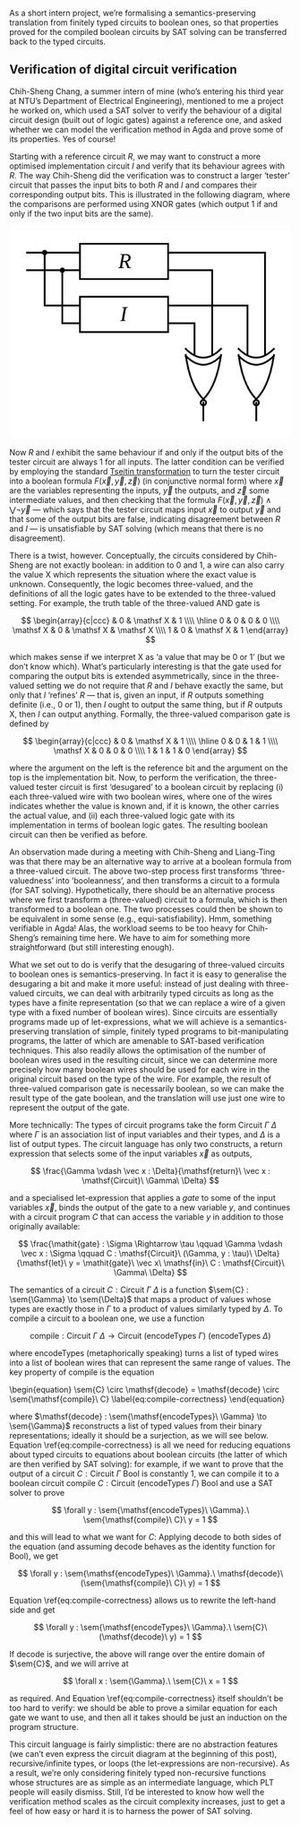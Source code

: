 As a short intern project, we’re formalising a semantics-preserving translation from finitely typed circuits to boolean ones, so that properties proved for the compiled boolean circuits by SAT solving can be transferred back to the typed circuits.

## Verification of digital circuit verification

Chih-Sheng Chang, a summer intern of mine (who’s entering his third year at NTU’s Department of Electrical Engineering), mentioned to me a project he worked on, which used a SAT solver to verify the behaviour of a digital circuit design (built out of logic gates) against a reference one, and asked whether we can model the verification method in Agda and prove some of its properties.
Yes of course!

Starting with a reference circuit $R$, we may want to construct a more optimised implementation circuit $I$ and verify that its behaviour agrees with $R$.
The way Chih-Sheng did the verification was to construct a larger ‘tester’ circuit that passes the input bits to both $R$ and $I$ and compares their corresponding output bits.
This is illustrated in the following diagram, where the comparisons are performed using XNOR gates (which output $1$ if and only if the two input bits are the same).

![The tester circuit](tester.svg)

Now $R$ and $I$ exhibit the same behaviour if and only if the output bits of the tester circuit are always $1$ for all inputs.
The latter condition can be verified by employing the standard [Tseitin transformation](https://en.wikipedia.org/wiki/Tseitin_transformation) to turn the tester circuit into a boolean formula $F(\vec x, \vec y, \vec z)$ (in conjunctive normal form) where $\vec x$ are the variables representing the inputs, $\vec y$ the outputs, and $\vec z$ some intermediate values, and then checking that the formula $F(\vec x, \vec y, \vec z) \wedge \bigvee \neg \vec y$ — which says that the tester circuit maps input $\vec x$ to output $\vec y$ and that some of the output bits are false, indicating disagreement between $R$ and $I$ — is unsatisfiable by SAT solving (which means that there is no disagreement).

There is a twist, however.
Conceptually, the circuits considered by Chih-Sheng are not exactly boolean: in addition to $0$ and $1$, a wire can also carry the value $\mathsf X$ which represents the situation where the exact value is unknown.
Consequently, the logic becomes three-valued, and the definitions of all the logic gates have to be extended to the three-valued setting.
For example, the truth table of the three-valued AND gate is

$$ \begin{array}{c|ccc}
          & 0 & \mathsf X & 1         \\\\ \hline
        0 & 0 &         0 & 0         \\\\
\mathsf X & 0 & \mathsf X & \mathsf X \\\\
        1 & 0 & \mathsf X & 1
\end{array} $$

which makes sense if we interpret $\mathsf X$ as ‘a value that may be 0 or 1’ (but we don’t know which).
What’s particularly interesting is that the gate used for comparing the output bits is extended asymmetrically, since in the three-valued setting we do not require that $R$ and $I$ behave exactly the same, but only that $I$ ‘refines’ $R$ — that is, given an input, if $R$ outputs something definite (i.e., $0$ or $1$), then $I$ ought to output the same thing, but if $R$ outputs $\mathsf X$, then $I$ can output anything.
Formally, the three-valued comparison gate is defined by

$$ \begin{array}{c|ccc}
          & 0 & \mathsf X & 1 \\\\ \hline
        0 & 0 &         1 & 1 \\\\
\mathsf X & 0 &         0 & 0 \\\\
        1 & 1 &         1 & 0
\end{array} $$

where the argument on the left is the reference bit and the argument on the top is the implementation bit.
Now, to perform the verification, the three-valued tester circuit is first ‘desugared’ to a boolean circuit by replacing (i) each three-valued wire with two boolean wires, where one of the wires indicates whether the value is known and, if it is known, the other carries the actual value, and (ii) each three-valued logic gate with its implementation in terms of boolean logic gates.
The resulting boolean circuit can then be verified as before.

An observation made during a meeting with Chih-Sheng and Liang-Ting was that there may be an alternative way to arrive at a boolean formula from a three-valued circuit.
The above two-step process first transforms ‘three-valuedness’ into ‘booleanness’, and then transforms a circuit to a formula (for SAT solving).
Hypothetically, there should be an alternative process where we first transform a (three-valued) circuit to a formula, which is then transformed to a boolean one.
The two processes could then be shown to be equivalent in some sense (e.g., equi-satisfiability).
Hmm, something verifiable in Agda!
Alas, the workload seems to be too heavy for Chih-Sheng’s remaining time here.
We have to aim for something more straightforward (but still interesting enough).

What we set out to do is verify that the desugaring of three-valued circuits to boolean ones is semantics-preserving.
In fact it is easy to generalise the desugaring a bit and make it more useful: instead of just dealing with three-valued circuits, we can deal with arbitrarily typed circuits as long as the types have a finite representation (so that we can replace a wire of a given type with a fixed number of boolean wires).
Since circuits are essentially programs made up of let-expressions, what we will achieve is a semantics-preserving translation of simple, finitely typed programs to bit-manipulating programs, the latter of which are amenable to SAT-based verification techniques.
This also readily allows the optimisation of the number of boolean wires used in the resulting circuit, since we can determine more precisely how many boolean wires should be used for each wire in the original circuit based on the type of the wire.
For example, the result of three-valued comparison gate is necessarily boolean, so we can make the result type of the gate boolean, and the translation will use just one wire to represent the output of the gate.

More technically:
The types of circuit programs take the form $\mathsf{Circuit}\ \Gamma\ \Delta$ where $\Gamma$ is an association list of input variables and their types, and $\Delta$ is a list of output types.
The circuit language has only two constructs, a $\mathsf{return}$ expression that selects some of the input variables $\vec x$ as outputs,

$$ \frac{\Gamma \vdash \vec x : \Delta}{\mathsf{return}\ \vec x : \mathsf{Circuit}\ \Gamma\ \Delta} $$

and a specialised $\mathsf{let}$-expression that applies a $\mathit{gate}$ to some of the input variables $\vec x$, binds the output of the gate to a new variable $y$, and continues with a circuit program $C$ that can access the variable $y$ in addition to those originally available:

$$ \frac{\mathit{gate} : \Sigma \Rightarrow \tau \qquad \Gamma \vdash \vec x : \Sigma \qquad C : \mathsf{Circuit}\ (\Gamma, y : \tau)\ \Delta}{\mathsf{let}\ y = \mathit{gate}\ \vec x\ \mathsf{in}\ C : \mathsf{Circuit}\ \Gamma\ \Delta} $$

The semantics of a circuit $C : \mathsf{Circuit}\ \Gamma\ \Delta$ is a function $\sem{C} : \sem{\Gamma} \to \sem{\Delta}$ that maps a product of values whose types are exactly those in $\Gamma$ to a product of values similarly typed by $\Delta$.
To compile a circuit to a boolean one, we use a function

$$ \mathsf{compile} : \mathsf{Circuit}\ \Gamma\ \Delta \to \mathsf{Circuit}\ (\mathsf{encodeTypes}\ \Gamma)\ (\mathsf{encodeTypes}\ \Delta) $$

where $\mathsf{encodeTypes}$ (metaphorically speaking) turns a list of typed wires into a list of boolean wires that can represent the same range of values.
The key property of $\mathsf{compile}$ is the equation

\begin{equation}
\sem{C} \circ \mathsf{decode} = \mathsf{decode} \circ \sem{\mathsf{compile}\ C}
\label{eq:compile-correctness}
\end{equation}

where $\mathsf{decode} : \sem{\mathsf{encodeTypes}\ \Gamma} \to \sem{\Gamma}$ reconstructs a list of typed values from their binary representations; ideally it should be a surjection, as we will see below.
Equation \ref{eq:compile-correctness} is all we need for reducing equations about typed circuits to equations about boolean circuits (the latter of which are then verified by SAT solving): for example, if we want to prove that the output of a circuit $C : \mathsf{Circuit}\ \Gamma\ \mathsf{Bool}$ is constantly $1$, we can compile it to a boolean circuit $\mathsf{compile}\ C : \mathsf{Circuit}\ (\mathsf{encodeTypes}\ \Gamma)\ \mathsf{Bool}$ and use a SAT solver to prove

$$ \forall y : \sem{\mathsf{encodeTypes}\ \Gamma}.\ \sem{\mathsf{compile}\ C}\ y = 1 $$

and this will lead to what we want for $C$:
Applying $\mathsf{decode}$ to both sides of the equation (and assuming $\mathsf{decode}$ behaves as the identity function for $\mathsf{Bool}$), we get

$$ \forall y : \sem{\mathsf{encodeTypes}\ \Gamma}.\ \mathsf{decode}\ (\sem{\mathsf{compile}\ C}\ y) = 1 $$

Equation \ref{eq:compile-correctness} allows us to rewrite the left-hand side and get

$$ \forall y : \sem{\mathsf{encodeTypes}\ \Gamma}.\ \sem{C}\ (\mathsf{decode}\ y) = 1 $$

If $\mathsf{decode}$ is surjective, the above will range over the entire domain of $\sem{C}$, and we will arrive at

$$ \forall x : \sem{\Gamma}.\ \sem{C}\ x = 1 $$

as required.
And Equation \ref{eq:compile-correctness} itself shouldn’t be too hard to verify: we should be able to prove a similar equation for each gate we want to use, and then all it takes should be just an induction on the program structure.

This circuit language is fairly simplistic: there are no abstraction features (we can’t even express the circuit diagram at the beginning of this post), recursive/infinite types, or loops (the $\mathsf{let}$-expressions are non-recursive).
As a result, we’re only considering finitely typed non-recursive functions whose structures are as simple as an intermediate language, which PLT people will easily dismiss.
Still, I’d be interested to know how well the verification method scales as the circuit complexity increases, just to get a feel of how easy or hard it is to harness the power of SAT solving.